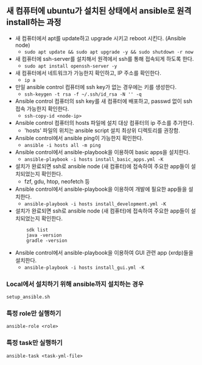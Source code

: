## 새 컴퓨터에 ubuntu가 설치된 상태에서 ansible로 원격 install하는 과정
- 새 컴퓨터에서 apt를 update하고 upgrade 시키고 reboot 시킨다. (Ansible node)
    - ```sudo apt update && sudo apt upgrade -y && sudo shutdown -r now```
- 새 컴퓨터에 ssh-server를 설치해서 원격에서 ssh를 통해 접속되게 하도록 한다.
    - ```sudo apt install openssh-server -y```
- 새 컴퓨터에서 네트워크가 가능한지 확인하고, IP 주소를 확인한다.
    - ```ip a```
- 만일 ansible control 컴퓨터에 ssh key가 없는 경우에는 키를 생성한다.
    - ```ssh-keygen -t rsa -f ~/.ssh/id_rsa -N '' -q```
- Ansible control 컴퓨터의 ssh key를 새 컴퓨터에 배포하고, passwd 없이 ssh 접속 가능한지 확인한다.
    - ```ssh-copy-id <node-ip>```
- Ansible control 컴퓨터의 hosts 파일에 설치 대상 컴퓨터의 ip 주소를 추가한다.
    - 'hosts' 파일의 위치는 ansible script 설치 최상위 디렉토리를 권장함.
- Ansible control에서 ansible ping이 가능한지 확인한다.
    - ```ansible -i hosts all -m ping```
- Ansible control에서 ansible-playbook을 이용하여 basic apps을 설치한다.
    - ```ansible-playbook -i hosts install_basic_apps.yml -K```
- 설치가 완료되면 ssh로 ansible node (새 컴퓨터)에 접속하여 주요한 app들이 설치되었는지 확인한다.
    - fzf, gdu, htop, neofetch 등
- Ansible control에서 ansible-playbook을 이용하여 개발에 필요한 app들을 설치한다.
    - ```ansible-playbook -i hosts install_development.yml -K```
- 설치가 완료되면 ssh로 ansible node (새 컴퓨터)에 접속하여 주요한 app들이 설치되었는지 확인한다.
    ```
        sdk list
        java -version
        gradle -version
    ```
- Ansible control에서 ansible-playbook을 이용하여 GUI 관련 app (xrdp)들을 설치한다.
    - ```ansible-playbook -i hosts install_gui.yml -K```

### Local에서 설치하기 위해 ansible까지 설치하는 경우
```
setup_ansible.sh
```
### 특정 role만 실행하기
```
ansible-role <role>
```
### 특정 task만 실행하기
```
ansible-task <task-yml-file>
```